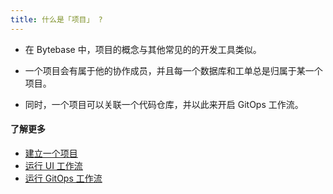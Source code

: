 ```yaml
---
title: 什么是「项目」 ?
---
```


- 在 Bytebase 中，项目的概念与其他常见的的开发工具类似。

- 一个项目会有属于他的协作成员，并且每一个数据库和工单总是归属于某一个项目。

- 同时，一个项目可以关联一个代码仓库，并以此来开启 GitOps 工作流。

#### 了解更多

- [建立一个项目](https://www.bytebase.com/docs/get-started/work-with-a-project/create-a-project)
- [运行 UI 工作流](https://www.bytebase.com/docs/get-started/work-with-a-project/run-a-ui-workflow)
- [运行 GitOps 工作流](https://www.bytebase.com/docs/vcs-integration/enable-gitops-workflow)
